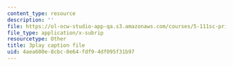 ```yaml
---
content_type: resource
description: ''
file: https://ol-ocw-studio-app-qa.s3.amazonaws.com/courses/5-111sc-principles-of-chemical-science-fall-2014/4aea600e8cbc0e64fdf94df095f31b97_awdQqF9CFt0.srt
file_type: application/x-subrip
resourcetype: Other
title: 3play caption file
uid: 4aea600e-8cbc-0e64-fdf9-4df095f31b97
---
```

